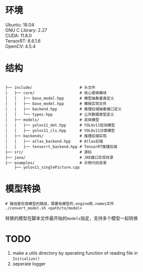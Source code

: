 # 环境
Ubuntu: 18.04  
GNU C Library: 2.27  
CUDA: 11.8.0  
TensorRT: 8.6.1.6  
OpenCV: 4.5.4  
# 结构
```

├── include/                     # 头文件
│   ├── core/                    # 核心框架模块
│   │   ├── base_model.hpp       # 模型抽象基类定义
│   │   ├── base_model.hpp       # 模板实现文件
│   │   ├── backend.hpp          # 推理后端抽象接口定义
│   │   └── types.hpp            # 公共数据类型定义
│   ├── models/                  # 具体模型
│   │   ├── yolov11_det.hpp      # YOLOv11检测模型
│   │   ├── yolov11_cls.hpp      # YOLOv11分类模型
│   ├── backends/                # 推理后端实现
│   │   ├── atlas_backend.hpp    # Atlas后端
│   │   ├── tensorrt_backend.hpp # TensorRT推理后端
├── src/                         # 源码
├── java/                        # JNI接口实现目录
├── examples/                    # 示例代码目录
    ├── yolov11_singlePicture.cpp 

```

# 模型转换
```
# 路径是存放模型的路径，需要有模型的.engine和.names文件
./convert_model.sh <path/to/model>
```
转换的模型在脚本文件最开始的`models`指定，支持多个模型一起转换

# TODO
1. make a utils directory by sperating function of reading file in `Initialize()`
2. seperate logger